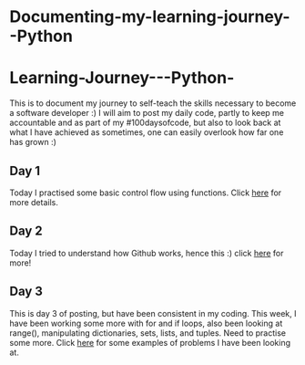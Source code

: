 # Documenting-my-learning-journey--Python
# Learning-Journey---Python- 
This is to document my journey to self-teach the skills necessary to become a software developer :)  I will aim to post my daily code, partly to keep me accountable and as part of my #100daysofcode, but also to look back at what I have achieved as sometimes, one can easily overlook how far one has grown :)
## Day 1
Today I practised some basic control flow using functions.
Click [here](Day1/Day1.md) for more details.

## Day 2
Today I tried to understand how Github works, hence this :) 
click [here](Day2/Day2.md) for more!

## Day 3
This is day 3 of posting, but have been consistent in my coding. This week, I have been working some more with for and if loops, also been looking at range(), manipulating dictionaries, sets, lists, and tuples. Need to practise some more. Click [here](Day3/Day3.md) for some examples of problems I have been looking at. 
